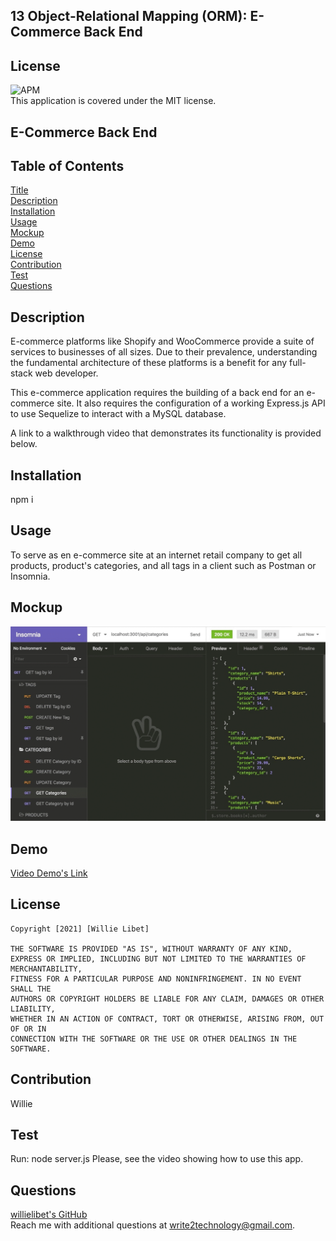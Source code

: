 ## 13 Object-Relational Mapping (ORM): E-Commerce Back End

## License 
  ![APM](https://img.shields.io/apm/l/npm?style=plastic)<br /> This application is covered under the MIT license.

##  E-Commerce Back End

## Table of Contents
  [Title](#title)  
  [Description](#description)  
  [Installation](#installation)  
  [Usage](#usage)  
  [Mockup](#mockup)  
  [Demo](#demo)   
  [License](#license)  
  [Contribution](#contribution)  
  [Test](#test)  
  [Questions](#questions)

  ## Description

E-commerce platforms like Shopify and WooCommerce provide a suite of services to businesses of all sizes. Due to their prevalence, understanding the fundamental architecture of these platforms is a benefit for any full-stack web developer.

This e-commerce application requires the building of a back end for an e-commerce site. It also requires the configuration of a working Express.js API to use Sequelize to interact with a MySQL database.

A link to a walkthrough video that demonstrates its functionality is provided below. 

  ## Installation
  npm i
  
  ## Usage
 To serve as en e-commerce site at an internet retail company to get all products, product's categories, and all tags in a client such as Postman or Insomnia.

  ## Mockup
  ![In Insomnia Core, the user tests “GET tags,” “GET Categories,” and “GET All Products.”.](./assets/13-orm-homework-demo-01.gif)

  ## Demo
  [Video Demo's Link](https://willielibet.github.io/e-commerce-backend/)

  ## License
    Copyright [2021] [Willie Libet]
    
    THE SOFTWARE IS PROVIDED "AS IS", WITHOUT WARRANTY OF ANY KIND, 
    EXPRESS OR IMPLIED, INCLUDING BUT NOT LIMITED TO THE WARRANTIES OF MERCHANTABILITY, 
    FITNESS FOR A PARTICULAR PURPOSE AND NONINFRINGEMENT. IN NO EVENT SHALL THE 
    AUTHORS OR COPYRIGHT HOLDERS BE LIABLE FOR ANY CLAIM, DAMAGES OR OTHER LIABILITY, 
    WHETHER IN AN ACTION OF CONTRACT, TORT OR OTHERWISE, ARISING FROM, OUT OF OR IN 
    CONNECTION WITH THE SOFTWARE OR THE USE OR OTHER DEALINGS IN THE SOFTWARE.

  ## Contribution
  Willie 

  ## Test
  Run: node server.js
  Please, see the video showing how to use this app.

  ## Questions 
  [willielibet's GitHub](https://github.com/willielibet)   
  Reach me with additional questions at write2technology@gmail.com.
